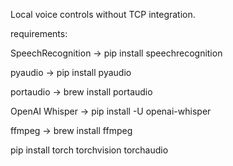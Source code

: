 Local voice controls without TCP integration.

requirements:

SpeechRecognition -> pip install speechrecognition

pyaudio -> pip install pyaudio

portaudio -> brew install portaudio

OpenAI Whisper -> pip install -U openai-whisper

ffmpeg -> brew install ffmpeg

pip install torch torchvision torchaudio
